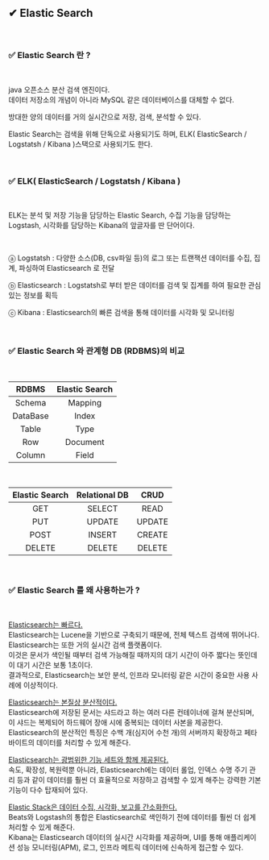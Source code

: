 ## ✔ Elastic Search

<br>

### ✅ Elastic Search 란 ?

<br>

java 오픈소스 분산 검색 엔진이다.  
데이터 저장소의 개념이 아니라 MySQL 같은 데이터베이스를 대체할 수 없다.

방대한 양의 데이터를 거의 실시간으로 저장, 검색, 분석할 수 있다.

Elastic Search는 검색을 위해 단독으로 사용되기도 하며, ELK( ElasticSearch / Logstatsh / Kibana )스택으로 사용되기도 한다.

<br>

### ✅ ELK( ElasticSearch / Logstatsh / Kibana )

<br>

ELK는 분석 및 저장 기능을 담당하는 Elastic Search, 수집 기능을 담당하는 Logstash, 시각화를 담당하는 Kibana의 앞글자를 딴 단어이다.

<br>

ⓐ Logstatsh 
: 다양한 소스(DB, csv파일 등)의 로그 또는 트랜잭션 데이터를 수집, 집계, 파싱하여 Elasticsearch 로 전달

 

ⓑ Elasticsearch 
: Logstatsh로 부터 받은 데이터를 검색 및 집계를 하여 필요한 관심 있는 정보를 획득

 

ⓒ Kibana 
: Elasticsearch의 빠른 검색을 통해 데이터를 시각화 및 모니터링

<br>

### ✅ Elastic Search 와 관계형 DB (RDBMS)의 비교

<br>

|RDBMS|Elastic Search|
|:---:|:---:|
|Schema|Mapping|
|DataBase|Index|
|Table|Type|
|Row|Document|
|Column|Field|

<br>

|Elastic Search|Relational DB|CRUD|
|:---:|:---:|:---:|
|GET|SELECT|READ|
|PUT|UPDATE|UPDATE|
|POST|INSERT|CREATE|
|DELETE|DELETE|DELETE|

<br>

### ✅ Elastic Search 를 왜 사용하는가 ?

<br>

<u> Elasticsearch는 빠르다. </u>  
Elasticsearch는 Lucene을 기반으로 구축되기 때문에, 전체 텍스트 검색에 뛰어나다. Elasticsearch는 또한 거의 실시간 검색 플랫폼이다.  
이것은 문서가 색인될 때부터 검색 가능해질 때까지의 대기 시간이 아주 짧다는 뜻인데 이 대기 시간은 보통 1초이다.  
결과적으로, Elasticsearch는 보안 분석, 인프라 모니터링 같은 시간이 중요한 사용 사례에 이상적이다.

<u> Elasticsearch는 본질상 분산적이다. </u>  
Elasticsearch에 저장된 문서는 샤드라고 하는 여러 다른 컨테이너에 걸쳐 분산되며, 이 샤드는 복제되어 하드웨어 장애 시에 중복되는 데이터 사본을 제공한다.   
Elasticsearch의 분산적인 특징은 수백 개(심지어 수천 개)의 서버까지 확장하고 페타바이트의 데이터를 처리할 수 있게 해준다.

<u> Elasticsearch는 광범위한 기능 세트와 함께 제공된다. </u>   
속도, 확장성, 복원력뿐 아니라, Elasticsearch에는 데이터 롤업, 인덱스 수명 주기 관리 등과 같이 데이터를 훨씬 더 효율적으로 저장하고 검색할 수 있게 해주는 강력한 기본 기능이 다수 탑재되어 있다.

<u> Elastic Stack은 데이터 수집, 시각화, 보고를 간소화한다. </u>  
Beats와 Logstash의 통합은 Elasticsearch로 색인하기 전에 데이터를 훨씬 더 쉽게 처리할 수 있게 해준다.  
Kibana는 Elasticsearch 데이터의 실시간 시각화를 제공하며, UI를 통해 애플리케이션 성능 모니터링(APM), 로그, 인프라 메트릭 데이터에 신속하게 접근할 수 있다.

